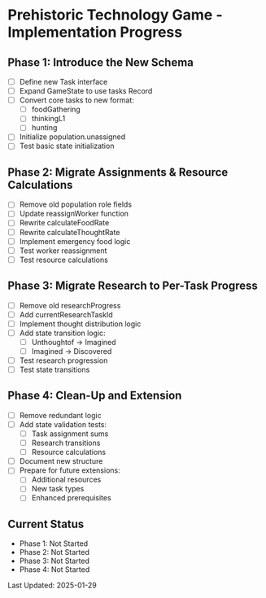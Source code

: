 # Prehistoric Technology Game - Implementation Progress

## Phase 1: Introduce the New Schema
- [ ] Define new Task interface
- [ ] Expand GameState to use tasks Record
- [ ] Convert core tasks to new format:
  - [ ] foodGathering
  - [ ] thinkingL1 
  - [ ] hunting
- [ ] Initialize population.unassigned
- [ ] Test basic state initialization

## Phase 2: Migrate Assignments & Resource Calculations
- [ ] Remove old population role fields
- [ ] Update reassignWorker function
- [ ] Rewrite calculateFoodRate
- [ ] Rewrite calculateThoughtRate
- [ ] Implement emergency food logic
- [ ] Test worker reassignment
- [ ] Test resource calculations

## Phase 3: Migrate Research to Per-Task Progress
- [ ] Remove old researchProgress
- [ ] Add currentResearchTaskId
- [ ] Implement thought distribution logic
- [ ] Add state transition logic:
  - [ ] Unthoughtof → Imagined
  - [ ] Imagined → Discovered
- [ ] Test research progression
- [ ] Test state transitions

## Phase 4: Clean-Up and Extension
- [ ] Remove redundant logic
- [ ] Add state validation tests:
  - [ ] Task assignment sums
  - [ ] Research transitions
  - [ ] Resource calculations
- [ ] Document new structure
- [ ] Prepare for future extensions:
  - [ ] Additional resources
  - [ ] New task types
  - [ ] Enhanced prerequisites

## Current Status
- Phase 1: Not Started
- Phase 2: Not Started
- Phase 3: Not Started
- Phase 4: Not Started

Last Updated: 2025-01-29
